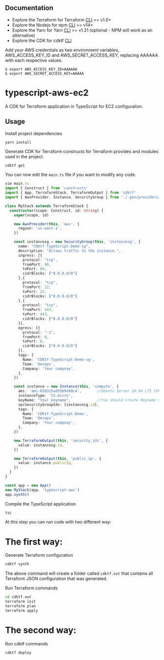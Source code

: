 ## Documentation

* Explore the Terraform for Terraform [CLI](https://www.terraform.io/downloads.html) >= v1.0+
* Explore the Nodejs for npm [CLI](https://nodejs.org/en/) >= v14+
* Explore the Yarn for Yarn [CLI](https://classic.yarnpkg.com/en/docs/install#debian-stable) >= v1.21 (optional - NPM will work as an alternative)
* Explore the CDK for cdktf [CLI](https://github.com/hashicorp/terraform-cdk#build)


Add your AWS credentials as two environment variables, AWS_ACCESS_KEY_ID and AWS_SECRET_ACCESS_KEY, replacing AAAAAA with each respective values.
```shell
$ export AWS_ACCESS_KEY_ID=AAAAAA
$ export AWS_SECRET_ACCESS_KEY=AAAAA
```

# typescript-aws-ec2

A CDK for Terraform application in TypeScript for EC2 configuraiton.

## Usage

Install project dependencies

```shell
yarn install
```

Generate CDK for Terraform constructs for Terraform provides and modules used in the project.

```bash
cdktf get
```

You can now edit the `main.ts` file if you want to modify any code.

```typescript
vim main.ts
import { Construct } from 'constructs'
import { App, TerraformStack, TerraformOutput } from 'cdktf'
import { AwsProvider, Instance, SecurityGroup } from './.gen/providers/aws'

class MyStack extends TerraformStack {
  constructor(scope: Construct, id: string) {
    super(scope, id)

    new AwsProvider(this, 'aws', {
      region: 'us-east-1',
    })

    const instancesg = new SecurityGroup(this, 'instancesg', {
      name: "CDKtf-TypeScript-Demo-sg",
      description: "Allows traffic to the instance.", 
      ingress: [{
        protocol: "tcp",
        fromPort: 80,
        toPort: 80,
        cidrBlocks: ["0.0.0.0/0"]
      },{
        protocol: "tcp",
        fromPort: 22,
        toPort: 22,
        cidrBlocks: ["0.0.0.0/0"]
      },{
        protocol: "tcp",
        fromPort: 443,
        toPort: 443,
        cidrBlocks: ["0.0.0.0/0"]
      }],
      egress: [{
        protocol: "-1",
        fromPort: 0,
        toPort: 0,
        cidrBlocks: ["0.0.0.0/0"]
      }],
      tags: {
        Name: 'CDKtf-TypeScript-Demo-sg',
        Team: 'Devops',
        Company: 'Your compnay',
      },
    })

    const instance = new Instance(this, 'compute', {
      ami: 'ami-03d315ad33b9d49c4',       //Ubuntu Server 20.04 LTS (HVM)
      instanceType: 't2.micro', 
      keyName: "Your_keyname",            //You should create Keyname manually before running code
      vpcSecurityGroupIds: [instancesg.id],
      tags: {
        Name: 'CDKtf-TypeScript-Demo',
        Team: 'Devops',
        Company: 'Your compnay',
      },
    })

    new TerraformOutput(this, 'security_ids', {
      value: instancesg.id,
    })

    new TerraformOutput(this, 'public_ip', {
      value: instance.publicIp,
    })
  }
}

const app = new App()
new MyStack(app, 'typescript-aws')
app.synth()
```

Compile the TypeScript application

```bash
tsc
```
At this step you can run code with two different way:

# The first way:

Generate Terraform configuration

```bash
cdktf synth
```

The above command will create a folder called `cdktf.out` that contains all Terraform JSON configuration that was generated.

Run Terraform commands

```bash
cd cdktf.out
terraform init
terraform plan
terraform apply
```

# The second way:

Run cdktf commands

```bash
cdktf deploy
```
